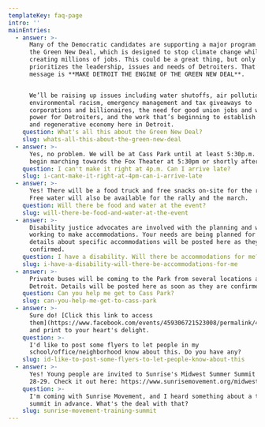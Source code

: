 ```yaml
---
templateKey: faq-page
intro: ''
mainEntries:
  - answer: >-
      Many of the Democratic candidates are supporting a major program called
      the Green New Deal, which is designed to stop climate change while
      creating millions of jobs. This could be a great thing, but only if it
      prioritizes the leadership, issues and needs of Detroiters. That’s why our
      message is **MAKE DETROIT THE ENGINE OF THE GREEN NEW DEAL**.


      We’ll be raising up issues including water shutoffs, air pollution,
      environmental racism, emergency management and tax giveaways to
      corporations and billionaires, the need for good union jobs and worker
      power for Detroiters, and the work that’s beginning to establish a healthy
      and regenerative economy here in Detroit.
    question: What's all this about the Green New Deal?
    slug: whats-all-this-about-the-green-new-deal
  - answer: >-
      Yes, no problem. We will be at Cass Park until at least 5:30p.m. We will
      begin marching towards the Fox Theater at 5:30pm or shortly after.
    question: I can't make it right at 4p.m. Can I arrive late?
    slug: i-cant-make-it-right-at-4pm-can-i-arrive-late
  - answer: >-
      Yes! There will be a food truck and free snacks on-site for the rally.
      Free water will also be available for the rally and the march.
    question: Will there be food and water at the event?
    slug: will-there-be-food-and-water-at-the-event
  - answer: >-
      Disability justice advocates are involved with the planning and we are
      working to make accommodations. Your needs are being planned for! More
      details about specific accommodations will be posted here as they are
      confirmed.
    question: I have a disability. Will there be accommodations for me?
    slug: i-have-a-disability-will-there-be-accommodations-for-me
  - answer: >-
      Private buses will be coming to the Park from several locations around
      Detroit. Details will be posted here as soon as they are confirmed.
    question: Can you help me get to Cass Park?
    slug: can-you-help-me-get-to-cass-park
  - answer: >-
      Sure do! [Click this link to access
      them](https://www.facebook.com/events/459306721523008/permalink/465813954205618/),
      and print to your heart's delight.
    question: >-
      I'd like to post some flyers to let people in my
      school/office/neighborhood know about this. Do you have any?
    slug: id-like-to-post-some-flyers-to-let-people-know-about-this
  - answer: >-
      Yes! Young people are invited to Sunrise's Midwest Summer Summit on July
      28-29. Check it out here: https://www.sunrisemovement.org/midwest-summit
    question: >-
      I'm coming with Sunrise Movement, and I heard something about a training
      summit in advance. What's the deal with that?
    slug: sunrise-movement-training-summit
---
```


